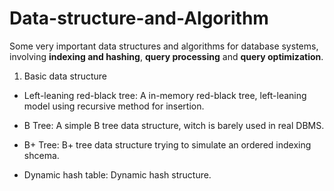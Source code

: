# Data-structure-and-Algorithm

Some very important data structures and algorithms for database systems, involving __indexing and hashing__, __query processing__ and __query optimization__.

1. Basic data structure

  * Left-leaning red-black tree: A in-memory red-black tree, left-leaning model using recursive method for insertion.

  * B Tree: A simple B tree data structure, witch is barely used in real DBMS.

  * B+ Tree: B+ tree data structure trying to simulate an ordered indexing shcema.

  * Dynamic hash table: Dynamic hash structure.
